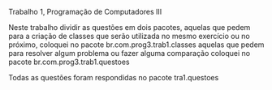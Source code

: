 Trabalho 1, Programação de Computadores III

Neste trabalho dividir as questões em dois pacotes,
aquelas que pedem para a criação de classes que serão utilizada no mesmo exercício ou no próximo,
coloquei no pacote br.com.prog3.trab1.classes
aquelas que pedem para resolver algum problema ou fazer alguma comparação
coloquei no pacote br.com.prog3.trab1.questoes

Todas as questões foram respondidas no pacote tra1.questoes